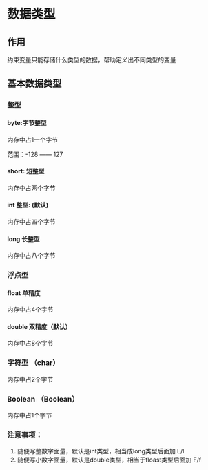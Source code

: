 # 数据类型

## 作用

约束变量只能存储什么类型的数据，帮助定义出不同类型的变量

## 基本数据类型

### 整型

#### byte:字节整型

内存中占1一个字节

范围：-128 —— 127

#### short: 短整型

内存中占两个字节

#### int 整型: (默认)

内存中占四个字节

#### long 长整型

内存中占八个字节

### 浮点型

#### float 单精度

内存中占4个字节

#### double 双精度（默认）

内存中占8个字节

### 字符型 （char）

内存中占2个字节

### Boolean （Boolean）

内存中占1个字节

### 注意事项：

1. 随便写整数字面量，默认是int类型，相当成long类型后面加 L/l
2. 随便写小数字面量，默认是double类型，相当于floast类型后面加 F/f
